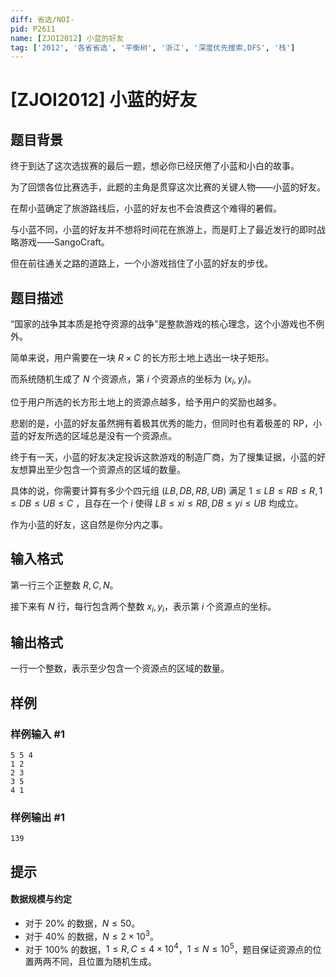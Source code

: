 ```yaml
---
diff: 省选/NOI-
pid: P2611
name: [ZJOI2012] 小蓝的好友
tag: ['2012', '各省省选', '平衡树', '浙江', '深度优先搜索,DFS', '栈']
---
```

# [ZJOI2012] 小蓝的好友
## 题目背景

终于到达了这次选拔赛的最后一题，想必你已经厌倦了小蓝和小白的故事。

为了回馈各位比赛选手，此题的主角是贯穿这次比赛的关键人物——小蓝的好友。

在帮小蓝确定了旅游路线后，小蓝的好友也不会浪费这个难得的暑假。

与小蓝不同，小蓝的好友并不想将时间花在旅游上，而是盯上了最近发行的即时战略游戏——SangoCraft。

但在前往通关之路的道路上，一个小游戏挡住了小蓝的好友的步伐。
## 题目描述


“国家的战争其本质是抢夺资源的战争”是整款游戏的核心理念，这个小游戏也不例外。

简单来说，用户需要在一块 $R\times C$ 的长方形土地上选出一块子矩形。

而系统随机生成了 $N$ 个资源点，第 $i$ 个资源点的坐标为 $(x_i,y_i)$。

位于用户所选的长方形土地上的资源点越多，给予用户的奖励也越多。

悲剧的是，小蓝的好友虽然拥有着极其优秀的能力，但同时也有着极差的 RP，小蓝的好友所选的区域总是没有一个资源点。

终于有一天，小蓝的好友决定投诉这款游戏的制造厂商，为了搜集证据，小蓝的好友想算出至少包含一个资源点的区域的数量。

具体的说，你需要计算有多少个四元组 $(LB,DB,RB,UB)$ 满足 $1\le LB\le RB\le R,1\le DB\le UB\le C$ ，且存在一个 $i$ 使得 $LB\le xi\le RB,DB\le yi\le UB$ 均成立。

作为小蓝的好友，这自然是你分内之事。
## 输入格式

第一行三个正整数 $R,C,N$。

接下来有 $N$ 行，每行包含两个整数 $x_i,y_i$，表示第 $i$ 个资源点的坐标。
## 输出格式

一行一个整数，表示至少包含一个资源点的区域的数量。
## 样例

### 样例输入 #1
```
5 5 4
1 2
2 3
3 5
4 1

```
### 样例输出 #1
```
139
```
## 提示

#### 数据规模与约定

- 对于 $20\%$ 的数据，$N\le 50$。
- 对于 $40\%$ 的数据，$N\le 2\times 10^3$。
- 对于 $100\%$ 的数据，$1\le R,C\le 4\times 10^4$，$1\le N\le 10^5$，题目保证资源点的位置两两不同，且位置为随机生成。
